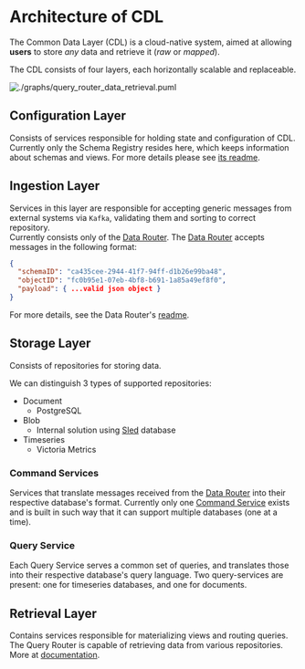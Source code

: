 # Architecture of CDL

The Common Data Layer (CDL) is a cloud-native system, aimed at allowing **users** to store *any* data and retrieve it (*raw* or *mapped*).

The CDL consists of four layers, each horizontally scalable and replaceable.

![./graphs/query_router_data_retrieval.puml][architecture-puml]

## Configuration Layer
Consists of services responsible for holding state and configuration of CDL.  
Currently only the Schema Registry resides here, which keeps information about schemas and views. For more details please see [its readme][schema-registry].

## Ingestion Layer
Services in this layer are responsible for accepting generic messages from external systems via `Kafka`, validating them and sorting to correct repository.  
Currently consists only of the [Data Router][data-router]. The [Data Router][data-router] accepts messages in the following format:

```json
{
  "schemaID": "ca435cee-2944-41f7-94ff-d1b26e99ba48",
  "objectID": "fc0b95e1-07eb-4bf8-b691-1a85a49ef8f0",
  "payload": { ...valid json object }
}
```

For more details, see the Data Router's [readme][data-router].

## Storage Layer
Consists of repositories for storing data.

We can distinguish 3 types of supported repositories:
- Document
    - PostgreSQL
- Blob
    - Internal solution using [Sled][sled] database
- Timeseries
    - Victoria Metrics

### Command Services
Services that translate messages received from the [Data Router][data-router] into their respective database's format. Currently only one [Command Service][command-service] exists
and is built in such way that it can support multiple databases (one at a time).

### Query Service
Each Query Service serves a common set of queries, and translates those into their respective database's query language.
Two query-services are present: one for timeseries databases, and one for documents.

## Retrieval Layer
Contains services responsible for materializing views and routing queries.
The Query Router is capable of retrieving data from various repositories. More at [documentation][query-router].


[architecture-puml]: http://www.plantuml.com/plantuml/proxy?src=https://raw.githubusercontent.com/epiphany-platform/CommonDataLayer/develop/docs/graphs/cdl.puml
[schema-registry]: ../schema-registry/README.md
[data-router]: ../data-router
[sled]: https://github.com/spacejam/sled
[command-service]: ../command-service
[query-router]: ../query-router/README.md
